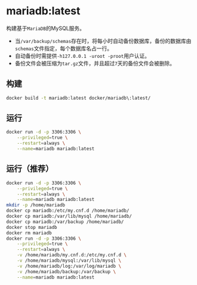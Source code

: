 # mariadb:latest

构建基于`MariaDB`的MySQL服务。
- 当`/var/backup/schemas`存在时，将每小时自动备份数据库，备份的数据库由`schemas`文件指定，每个数据库名占一行。
- 自动备份时需提供`-h127.0.0.1 -uroot -proot`用户认证。
- 备份文件会被压缩为`tar.gz`文件，并且超过`7`天的备份文件会被删除。

## 构建
```bash
docker build -t mariadb:latest docker/mariadb\:latest/
```

## 运行
```bash
docker run -d -p 3306:3306 \
    --privileged=true \
    --restart=always \
    --name=mariadb mariadb:latest
```

## 运行（推荐）
```bash
docker run -d -p 3306:3306 \
    --privileged=true \
    --restart=always \
    --name=mariadb mariadb:latest
mkdir -p /home/mariadb
docker cp mariadb:/etc/my.cnf.d /home/mariadb/
docker cp mariadb:/var/lib/mysql /home/mariadb/
docker cp mariadb:/var/backup /home/mariadb/
docker stop mariadb
docker rm mariadb
docker run -d -p 3306:3306 \
    --privileged=true \
    --restart=always \
    -v /home/mariadb/my.cnf.d:/etc/my.cnf.d \
    -v /home/mariadb/mysql:/var/lib/mysql \
    -v /home/mariadb/log:/var/log/mariadb \
    -v /home/mariadb/backup:/var/backup \
    --name=mariadb mariadb:latest
```
